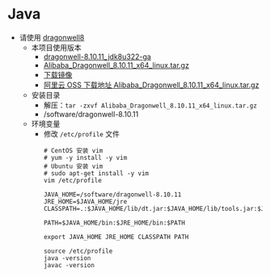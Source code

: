 # Java

- 请使用 [dragonwell8](https://github.com/alibaba/dragonwell8)
    - 本项目使用版本
        - [dragonwell-8.10.11_jdk8u322-ga](https://github.com/alibaba/dragonwell8/releases/tag/dragonwell-8.10.11_jdk8u322-ga)
        - [Alibaba_Dragonwell_8.10.11_x64_linux.tar.gz](https://github.com/alibaba/dragonwell8/releases/download/dragonwell-8.10.11_jdk8u322-ga/Alibaba_Dragonwell_8.10.11_x64_linux.tar.gz)
        - [下载镜像](https://github.com/alibaba/dragonwell8/wiki/%E4%B8%8B%E8%BD%BD%E9%95%9C%E5%83%8F(Mirrors-for-download))        
        - [阿里云 OSS 下载地址 Alibaba_Dragonwell_8.10.11_x64_linux.tar.gz](https://dragonwell.oss-cn-shanghai.aliyuncs.com/8.10.11/Alibaba_Dragonwell_8.10.11_x64_linux.tar.gz)
    - 安装目录
        - 解压：`tar -zxvf Alibaba_Dragonwell_8.10.11_x64_linux.tar.gz`
        - /software/dragonwell-8.10.11
    - 环境变量
        - 修改 `/etc/profile` 文件
            ```shell
            # CentOS 安装 vim
            # yum -y install -y vim
            # Ubuntu 安装 vim
            # sudo apt-get install -y vim
            vim /etc/profile
            ```
            ```shell
            JAVA_HOME=/software/dragonwell-8.10.11
            JRE_HOME=$JAVA_HOME/jre
            CLASSPATH=.:$JAVA_HOME/lib/dt.jar:$JAVA_HOME/lib/tools.jar:$JRE_HOME/lib
            
            PATH=$JAVA_HOME/bin:$JRE_HOME/bin:$PATH
            
            export JAVA_HOME JRE_HOME CLASSPATH PATH
            ```
            ```shell
            source /etc/profile
            java -version
            javac -version
            ```
